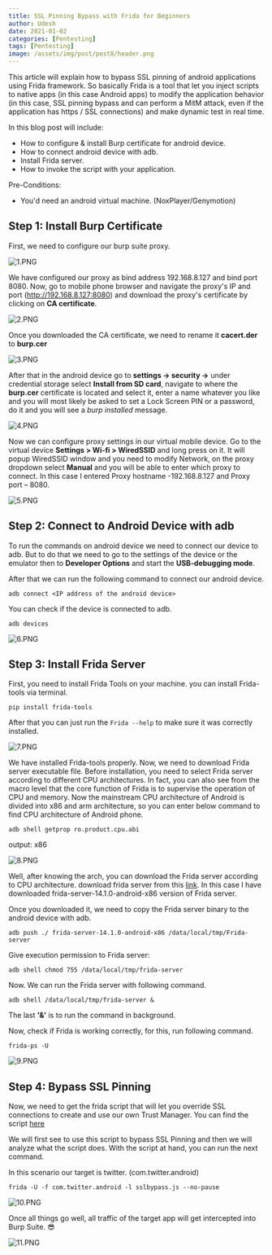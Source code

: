 ```yaml
---
title: SSL Pinning Bypass with Frida for Beginners
author: Udesh
date: 2021-01-02
categories: [Pentesting]
tags: [Pentesting]
image: /assets/img/post/post8/header.png
---
```


This article will explain how to bypass SSL pinning of android applications using Frida framework. So basically Frida is a tool that let you inject scripts to native apps (in this case Android apps) to modify the application behavior (in this case, SSL pinning bypass and can perform a MitM attack, even if the application has https / SSL connections) and make dynamic test in real time.

In this blog post will include:
- How to configure & install Burp certificate for android device.
- How to connect android device with adb.
- Install Frida server. 
- How to invoke the script with your application.

Pre-Conditions:
- You'd need an android virtual machine. (NoxPlayer/Genymotion)

## Step 1: Install Burp Certificate

First, we need to configure our burp suite proxy.

![1.PNG]({{site.baseurl}}/assets/img/post/post8/1.PNG)

We have configured our proxy as bind address 192.168.8.127 and bind port 8080. Now, go to mobile phone browser and navigate the proxy's IP and port (http://192.168.8.127:8080) and download the proxy's certificate by clicking on **CA certificate**.

![2.PNG]({{site.baseurl}}/assets/img/post/post8/2.PNG)

Once you downloaded the CA certificate, we need to rename it **cacert.der** to **burp.cer**

![3.PNG]({{site.baseurl}}/assets/img/post/post8/3.PNG)

After that in the android device go to **settings -> security ->**  under credential storage select **Install from SD card**, navigate to where the **burp.cer** certificate is located and select it, enter a name whatever you like and you will most likely be asked to set a Lock Screen PIN or a password, do it and you will see a *burp installed* message.

![4.PNG]({{site.baseurl}}/assets/img/post/post8/4.PNG)

Now we can configure proxy settings in our virtual mobile device. Go to the virtual device **Settings > Wi-fi > WiredSSID** and long press on it. It will popup WiredSSID window and you need to modify Network, on the proxy dropdown select **Manual** and you will be able to enter which proxy to connect. In this case I entered Proxy hostname -192.168.8.127 and Proxy port – 8080.

![5.PNG]({{site.baseurl}}/assets/img/post/post8/5.PNG)

## Step 2: Connect to Android Device with adb

To run the commands on android device we need to connect our device to adb. But to do that we need to go to the settings of the device or the emulator then to **Developer Options** and start the **USB-debugging mode**.

After that we can run the following command to connect our android device.
```shell
adb connect <IP address of the android device>
```
You can check if the device is connected to adb.
```shell
adb devices 
```
![6.PNG]({{site.baseurl}}/assets/img/post/post8/6.PNG)

## Step 3: Install Frida Server

First, you need to install Frida Tools on your machine. you can install Frida-tools via terminal.
```shell
pip install frida-tools
```
After that you can just run the `Frida --help` to make sure it was correctly installed. 

![7.PNG]({{site.baseurl}}/assets/img/post/post8/7.PNG)

We have installed Frida-tools properly. Now, we need to download Frida server executable file. Before installation, you need to select Frida server according to different CPU architectures. In fact, you can also see from the macro level that the core function of Frida is to supervise the operation of CPU and memory. Now the mainstream CPU architecture of Android is divided into x86 and arm architecture, so you can enter below command to find CPU architecture of Android phone.

```shell
adb shell getprop ro.product.cpu.abi
```
output: x86

![8.PNG]({{site.baseurl}}/assets/img/post/post8/8.PNG)

Well, after knowing the arch, you can download the Frida server according to CPU architecture. download frida server from this [link](https://github.com/frida/frida/releases "link"). In this case I have downloaded frida-server-14.1.0-android-x86 version of Frida server. 

Once you downloaded it, we need to copy the Frida server binary to the android device with adb.

```shell
adb push ./ frida-server-14.1.0-android-x86 /data/local/tmp/Frida-server
```
Give execution permission to Frida server:
```shell
adb shell chmod 755 /data/local/tmp/frida-server
```
Now. We can run the Frida server with following command.
```shell
adb shell /data/local/tmp/frida-server &
```
The last **'&'** is to run the command in background.

Now, check if Frida is working correctly, for this, run following command.
```shell
frida-ps -U
```
![9.PNG]({{site.baseurl}}/assets/img/post/post8/9.PNG)

## Step 4: Bypass SSL Pinning 
Now, we need to get the frida script that will let you override SSL connections to create and use our own Trust Manager. You can find the script [here](https://codeshare.frida.re/@akabe1/frida-multiple-unpinning/ "here")

We will first see to use this script to bypass SSL Pinning and then we will analyze what the script does. With the script at hand, you can run the next command.

In this scenario our target is twitter. (com.twitter.android)

```shell
frida -U -f com.twitter.android -l sslbypass.js --no-pause
```
![10.PNG]({{site.baseurl}}/assets/img/post/post8/10.PNG)

Once all things go well, all traffic of the target app will get intercepted into Burp Suite. 😎

![11.PNG]({{site.baseurl}}/assets/img/post/post8/11.PNG)
